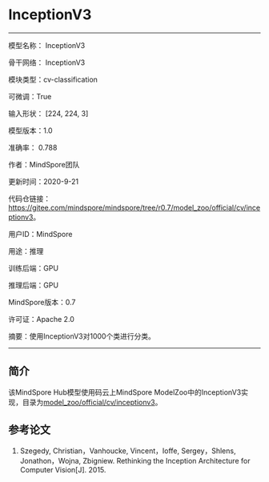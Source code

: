 # InceptionV3

---

模型名称： InceptionV3

骨干网络： InceptionV3

模块类型：cv-classification

可微调：True

输入形状： [224, 224, 3]

模型版本：1.0

准确率： 0.788

作者：MindSpore团队

更新时间：2020-9-21

代码仓链接：<https://gitee.com/mindspore/mindspore/tree/r0.7/model_zoo/official/cv/inceptionv3>。

用户ID：MindSpore

用途：推理

训练后端：GPU

推理后端：GPU

MindSpore版本：0.7

许可证：Apache 2.0

摘要：使用InceptionV3对1000个类进行分类。

---

## 简介

该MindSpore Hub模型使用码云上MindSpore ModelZoo中的InceptionV3实现，目录为[model_zoo/official/cv/inceptionv3](https://gitee.com/mindspore/mindspore/tree/r0.7/model_zoo/official/cv/inceptionv3)。

## 参考论文

1. Szegedy, Christian，Vanhoucke, Vincent，Ioffe, Sergey，Shlens, Jonathon，Wojna, Zbigniew. Rethinking the Inception Architecture for Computer Vision[J]. 2015.
